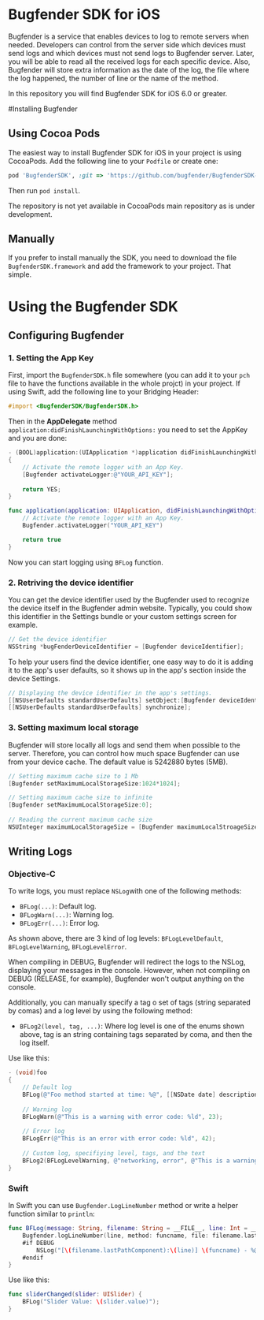 Bugfender SDK for iOS
===================

Bugfender is a service that enables devices to log to remote servers when needed. Developers can control from the server side which devices must send logs and which devices must not send logs to Bugfender server. Later, you will be able to read all the received logs for each specific device. Also, Bugfender will store extra information as the date of the log, the file where the log happened, the number of line or the name of the method.

In this repository you will find Bugfender SDK for iOS 6.0 or greater.

#Installing Bugfender

## Using Cocoa Pods
The easiest way to install Bugfender SDK for iOS in your project is using CocoaPods. Add the following line to your `Podfile` or create one:
```ruby
pod 'BugfenderSDK', :git => 'https://github.com/bugfender/BugfenderSDK-iOS.git', :tag => '0.3.3'
```
Then run `pod install`.

The repository is not yet available in CocoaPods main repository as is under development. 

## Manually
If you prefer to install manually the SDK, you need to download the file `BugfenderSDK.framework` and add the framework to your project. That simple.

# Using the Bugfender SDK

## Configuring Bugfender

### 1. Setting the App Key
First, import the `BugfenderSDK.h` file somewhere (you can add it to your `pch` file to have the functions available in the whole projct) in your project. If using Swift, add the following line to your Bridging Header:

```objective-c
#import <BugfenderSDK/BugfenderSDK.h>
```

Then in the **AppDelegate** method `application:didFinishLaunchingWithOptions:` you need to set the AppKey and you are done:

```objective-c
- (BOOL)application:(UIApplication *)application didFinishLaunchingWithOptions:(NSDictionary *)launchOptions
{
    // Activate the remote logger with an App Key.
    [Bugfender activateLogger:@"YOUR_API_KEY"];
    
    return YES;
}
```
```swift
func application(application: UIApplication, didFinishLaunchingWithOptions launchOptions: [NSObject: AnyObject]?) -> Bool {
    // Activate the remote logger with an App Key.
	Bugfender.activateLogger("YOUR_API_KEY")

	return true
}
```
Now you can start logging using `BFLog` function.

### 2. Retriving the device identifier
You can get the device identifier used by the Bugfender used to recognize the device itself in the Bugfender admin website. Typically, you could show this identifier in the Settings bundle or your custom settings screen for example.

```objective-c
// Get the device identifier
NSString *bugFenderDeviceIdentifier = [Bugfender deviceIdentifier];
```

To help your users find the device identifier, one easy way to do it is adding it to the app's user defaults, so it shows up in the app's section inside the device Settings.

```objective-c
// Displaying the device identifier in the app's settings.
[[NSUserDefaults standardUserDefaults] setObject:[Bugfender deviceIdentifier] forKey:@"bugfenderDeviceIDKey"];
[[NSUserDefaults standardUserDefaults] synchronize];
```

### 3. Setting maximum local storage
Bugfender will store locally all logs and send them when possible to the server. Therefore, you can control how much space Bugfender can use from your device cache. The default value is 5242880 bytes (5MB).

```objective-c
// Setting maximum cache size to 1 Mb
[Bugfender setMaximumLocalStorageSize:1024*1024];

// Setting maximum cache size to infinite
[Bugfender setMaximumLocalStorageSize:0];
    
// Reading the current maximum cache size
NSUInteger maximumLocalStorageSize = [Bugfender maximumLocalStroageSize];
```

## Writing Logs

### Objective-C
To write logs, you must replace `NSLog`with one of the following methods:

- `BFLog(...)`: Default log.
- `BFLogWarn(...)`: Warning log.
- `BFLogErr(...)`: Error log.

As shown above, there are 3 kind of log levels: `BFLogLevelDefault`, `BFLogLevelWarning`, `BFLogLevelError`.

When compiling in DEBUG, Bugfender will redirect the logs to the NSLog, displaying your messages in the console. However, when not compiling on DEBUG (RELEASE, for example), Bugfender won't output anything on the console.

Additionally, you can manually specify a tag o set of tags (string separated by comas) and a log level by using the following method:

- `BFLog2(level, tag, ...)`: Where log level is one of the enums shown above, tag is an string containing tags separated by coma, and then the log itself.

Use like this:

```objective-c
- (void)foo
{
    // Default log
    BFLog(@"Foo method started at time: %@", [[NSDate date] description]);
    
    // Warning log
    BFLogWarn(@"This is a warning with error code: %ld", 23);
    
    // Error log
    BFLogErr(@"This is an error with error code: %ld", 42);
    
    // Custom log, specifiying level, tags, and the text
    BFLog2(BFLogLevelWarning, @"networking, error", @"This is a warning with some tags. Error code: %ld", (long)23);
}
```

### Swift
In Swift you can use `Bugfender.LogLineNumber` method or write a helper function similar to `println`:

```swift
func BFLog(message: String, filename: String = __FILE__, line: Int = __LINE__, funcname: String = __FUNCTION__) {
    Bugfender.logLineNumber(line, method: funcname, file: filename.lastPathComponent, level: BFLogLevel.Default, tag: nil, message: message)
    #if DEBUG
        NSLog("[\(filename.lastPathComponent):\(line)] \(funcname) - %@", message)
    #endif
}
```

Use like this:
```swift
func sliderChanged(slider: UISlider) {
    BFLog("Slider Value: \(slider.value)");
}
```

